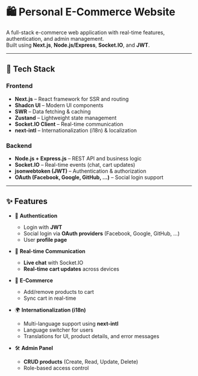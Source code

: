 # 🛍️ Personal E-Commerce Website

A full-stack e-commerce web application with real-time features, authentication, and admin management.  
Built using **Next.js**, **Node.js/Express**, **Socket.IO**, and **JWT**.

---

## 🚀 Tech Stack

### Frontend

- **Next.js** – React framework for SSR and routing
- **Shadcn UI** – Modern UI components
- **SWR** – Data fetching & caching
- **Zustand** – Lightweight state management
- **Socket.IO Client** – Real-time communication
- **next-intl** – Internationalization (i18n) & localization

### Backend

- **Node.js + Express.js** – REST API and business logic
- **Socket.IO** – Real-time events (chat, cart updates)
- **jsonwebtoken (JWT)** – Authentication & authorization
- **OAuth (Facebook, Google, GitHub, ...)** – Social login support

---

## ✨ Features

- 🔐 **Authentication**

  - Login with **JWT**
  - Social login via **OAuth providers** (Facebook, Google, GitHub, ...)
  - User **profile page**

- 💬 **Real-time Communication**

  - **Live chat** with Socket.IO
  - **Real-time cart updates** across devices

- 🛒 **E-Commerce**

  - Add/remove products to cart
  - Sync cart in real-time

- 🌍 **Internationalization (i18n)**

  - Multi-language support using **next-intl**
  - Language switcher for users
  - Translations for UI, product details, and error messages

- 🛠️ **Admin Panel**
  - **CRUD products** (Create, Read, Update, Delete)
  - Role-based access control
